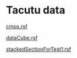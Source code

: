 # Tacutu data

[cmps.rsf](https://github.com/Dirack/dirack.github.io/releases/download/v0.1-alpha.1/cmps.rsf)

[dataCube.rsf](https://github.com/Dirack/dirack.github.io/releases/download/v0.1-alpha.1/dataCube.rsf)

[stackedSectionForTest1.rsf](https://github.com/Dirack/dirack.github.io/blob/master/data/tacutu/stackedSectionForTest1.rsf)
